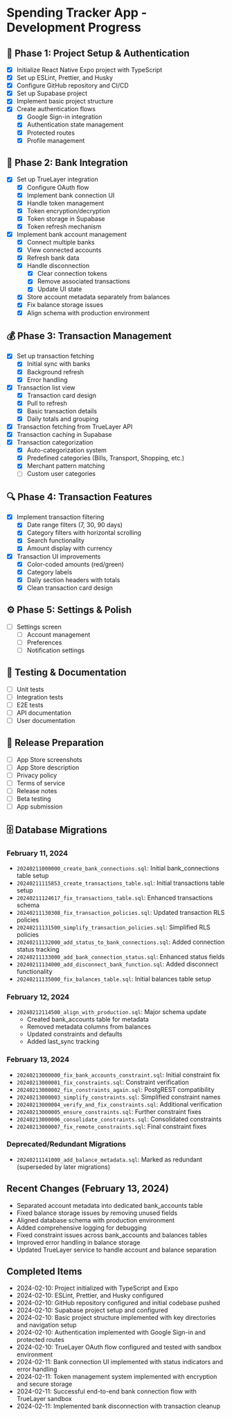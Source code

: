 # Spending Tracker App - Development Progress

## 🚀 Phase 1: Project Setup & Authentication

- [x] Initialize React Native Expo project with TypeScript
- [x] Set up ESLint, Prettier, and Husky
- [x] Configure GitHub repository and CI/CD
- [x] Set up Supabase project
- [x] Implement basic project structure
- [x] Create authentication flows
  - [x] Google Sign-in integration
  - [x] Authentication state management
  - [x] Protected routes
  - [x] Profile management

## 🏦 Phase 2: Bank Integration

- [x] Set up TrueLayer integration
  - [x] Configure OAuth flow
  - [x] Implement bank connection UI
  - [x] Handle token management
  - [x] Token encryption/decryption
  - [x] Token storage in Supabase
  - [x] Token refresh mechanism
- [x] Implement bank account management
  - [x] Connect multiple banks
  - [x] View connected accounts
  - [x] Refresh bank data
  - [x] Handle disconnection
    - [x] Clear connection tokens
    - [x] Remove associated transactions
    - [x] Update UI state
  - [x] Store account metadata separately from balances
  - [x] Fix balance storage issues
  - [x] Align schema with production environment

## 💰 Phase 3: Transaction Management

- [x] Set up transaction fetching
  - [x] Initial sync with banks
  - [x] Background refresh
  - [x] Error handling
- [x] Transaction list view
  - [x] Transaction card design
  - [x] Pull to refresh
  - [x] Basic transaction details
  - [x] Daily totals and grouping
- [x] Transaction fetching from TrueLayer API
- [x] Transaction caching in Supabase
- [x] Transaction categorization
  - [x] Auto-categorization system
  - [x] Predefined categories (Bills, Transport, Shopping, etc.)
  - [x] Merchant pattern matching
  - [ ] Custom user categories

## 🔍 Phase 4: Transaction Features

- [x] Implement transaction filtering
  - [x] Date range filters (7, 30, 90 days)
  - [x] Category filters with horizontal scrolling
  - [x] Search functionality
  - [x] Amount display with currency
- [x] Transaction UI improvements
  - [x] Color-coded amounts (red/green)
  - [x] Category labels
  - [x] Daily section headers with totals
  - [x] Clean transaction card design

## ⚙️ Phase 5: Settings & Polish

- [ ] Settings screen
  - [ ] Account management
  - [ ] Preferences
  - [ ] Notification settings

## 🧪 Testing & Documentation

- [ ] Unit tests
- [ ] Integration tests
- [ ] E2E tests
- [ ] API documentation
- [ ] User documentation

## 📱 Release Preparation

- [ ] App Store screenshots
- [ ] App Store description
- [ ] Privacy policy
- [ ] Terms of service
- [ ] Release notes
- [ ] Beta testing
- [ ] App submission

## 🗄️ Database Migrations

### February 11, 2024

- `20240211000000_create_bank_connections.sql`: Initial bank_connections table setup
- `20240211115853_create_transactions_table.sql`: Initial transactions table setup
- `20240211124617_fix_transactions_table.sql`: Enhanced transactions schema
- `20240211130308_fix_transaction_policies.sql`: Updated transaction RLS policies
- `20240211131500_simplify_transaction_policies.sql`: Simplified RLS policies
- `20240211132000_add_status_to_bank_connections.sql`: Added connection status tracking
- `20240211133000_add_bank_connection_status.sql`: Enhanced status fields
- `20240211134000_add_disconnect_bank_function.sql`: Added disconnect functionality
- `20240211135000_fix_balances_table.sql`: Initial balances table setup

### February 12, 2024

- `20240212114500_align_with_production.sql`: Major schema update
  - Created bank_accounts table for metadata
  - Removed metadata columns from balances
  - Updated constraints and defaults
  - Added last_sync tracking

### February 13, 2024

- `20240213000000_fix_bank_accounts_constraint.sql`: Initial constraint fix
- `20240213000001_fix_constraints.sql`: Constraint verification
- `20240213000002_fix_constraints_again.sql`: PostgREST compatibility
- `20240213000003_simplify_constraints.sql`: Simplified constraint names
- `20240213000004_verify_and_fix_constraints.sql`: Additional verification
- `20240213000005_ensure_constraints.sql`: Further constraint fixes
- `20240213000006_consolidate_constraints.sql`: Consolidated constraints
- `20240213000007_fix_remote_constraints.sql`: Final constraint fixes

### Deprecated/Redundant Migrations

- `20240211141000_add_balance_metadata.sql`: Marked as redundant (superseded by later migrations)

## Recent Changes (February 13, 2024)

- Separated account metadata into dedicated bank_accounts table
- Fixed balance storage issues by removing unused fields
- Aligned database schema with production environment
- Added comprehensive logging for debugging
- Fixed constraint issues across bank_accounts and balances tables
- Improved error handling in balance storage
- Updated TrueLayer service to handle account and balance separation

## Completed Items

- 2024-02-10: Project initialized with TypeScript and Expo
- 2024-02-10: ESLint, Prettier, and Husky configured
- 2024-02-10: GitHub repository configured and initial codebase pushed
- 2024-02-10: Supabase project setup and configured
- 2024-02-10: Basic project structure implemented with key directories and navigation setup
- 2024-02-10: Authentication implemented with Google Sign-in and protected routes
- 2024-02-10: TrueLayer OAuth flow configured and tested with sandbox environment
- 2024-02-11: Bank connection UI implemented with status indicators and error handling
- 2024-02-11: Token management system implemented with encryption and secure storage
- 2024-02-11: Successful end-to-end bank connection flow with TrueLayer sandbox
- 2024-02-11: Implemented bank disconnection with transaction cleanup

